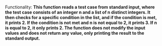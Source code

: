 Functionality: **This function reads a test case from standard input, where the test case consists of an integer n and a list of n distinct integers. It then checks for a specific condition in the list, and if the condition is met, it prints 2. If the condition is not met and n is not equal to 2, it prints 3. If n is equal to 2, it only prints 2. The function does not modify the input values and does not return any value, only printing the result to the standard output.**